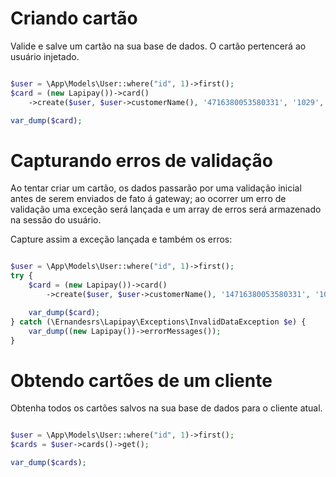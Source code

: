 # Criando cartão
Valide e salve um cartão na sua base de dados. O cartão pertencerá ao usuário injetado.
```php

$user = \App\Models\User::where("id", 1)->first();
$card = (new Lapipay())->card()
    ->create($user, $user->customerName(), '4716380053580331', '1029', '918');

var_dump($card);

```

# Capturando erros de validação
Ao tentar criar um cartão, os dados passarão por uma validação inicial antes de serem enviados de fato á gateway; ao ocorrer um erro de validação uma exceção será lançada e um array de erros será armazenado na sessão do usuário.

Capture assim a exceção lançada e também os erros:
```php

$user = \App\Models\User::where("id", 1)->first();
try {
    $card = (new Lapipay())->card()
        ->create($user, $user->customerName(), '14716380053580331', '1029', '918');

    var_dump($card);
} catch (\Ernandesrs\Lapipay\Exceptions\InvalidDataException $e) {
    var_dump((new Lapipay())->errorMessages());
}

```

# Obtendo cartões de um cliente
Obtenha todos os cartões salvos na sua base de dados para o cliente atual.
```php

$user = \App\Models\User::where("id", 1)->first();
$cards = $user->cards()->get();

var_dump($cards);

```
